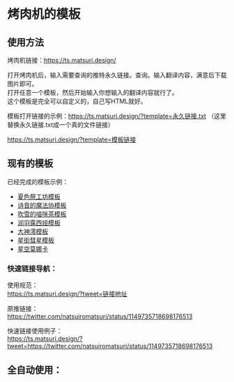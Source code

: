 # 烤肉机的模板

## 使用方法
烤肉机链接：https://ts.matsuri.design/

打开烤肉机后，输入需要查询的推特永久链接。查询。输入翻译内容，满意后下载图片即可。  
打开任意一个模板，然后开始输入你想输入的翻译内容就行了。  
这个模板是完全可以自定义的，自己写HTML就好。  

模板打开链接的示例：https://ts.matsuri.design/?template=永久链接.txt  （这里替换永久链接.txt成一个真的文件链接）

https://ts.matsuri.design/?template=模板链接

## 现有的模板

已经完成的模板示例：  
- [夏色祭工坊模板](https://ts.matsuri.design/?template=https://raw.githubusercontent.com/cn-matsuri/toastTemplates/master/matsuri.txt)
- [诗音的魔法协模板](https://ts.matsuri.design/?template=https://raw.githubusercontent.com/cn-matsuri/toastTemplates/master/shion.txt)
- [吹雪的喵咪茶模板](https://ts.matsuri.design/?template=https://raw.githubusercontent.com/cn-matsuri/toastTemplates/master/fubuki.txt)
- [润羽露西娅模板](https://ts.matsuri.design/?template=https://raw.githubusercontent.com/cn-matsuri/toastTemplates/master/rushia.txt)
- [大神澪模板](https://ts.matsuri.design/?template=https://raw.githubusercontent.com/cn-matsuri/toastTemplates/master/mio.txt)
- [星街彗星模板](https://ts.matsuri.design/?template=https://raw.githubusercontent.com/cn-matsuri/toastTemplates/master/suisei.txt)
- [星空莫娜卡](https://ts.matsuri.design/?template=https://raw.githubusercontent.com/cn-matsuri/toastTemplates/master/monoka.txt)

### 快速链接导航：  

使用规范：  
https://ts.matsuri.design/?tweet=链接地址

原推链接：  
https://twitter.com/natsuiromatsuri/status/1149735718698176513

快速链接使用例子：  
https://ts.matsuri.design/?tweet=https://twitter.com/natsuiromatsuri/status/1149735718698176513

## 全自动使用：
